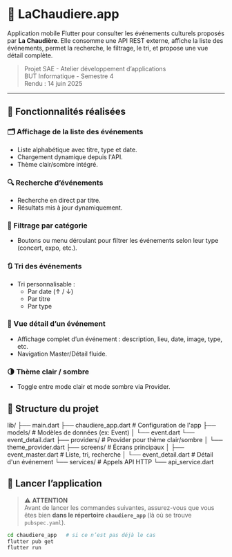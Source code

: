 # 📱 LaChaudiere.app

Application mobile Flutter pour consulter les événements culturels proposés par **La Chaudière**. Elle consomme une API REST externe, affiche la liste des événements, permet la recherche, le filtrage, le tri, et propose une vue détail complète.

> Projet SAE - Atelier développement d’applications  
> BUT Informatique - Semestre 4  
> Rendu : 14 juin 2025

---

## 📸 Fonctionnalités réalisées

### 🗂️ Affichage de la liste des événements
- Liste alphabétique avec titre, type et date.
- Chargement dynamique depuis l'API.
- Thème clair/sombre intégré.


### 🔍 Recherche d’événements
- Recherche en direct par titre.
- Résultats mis à jour dynamiquement.



### 🧭 Filtrage par catégorie
- Boutons ou menu déroulant pour filtrer les événements selon leur type (concert, expo, etc.).

### 🔃 Tri des événements
- Tri personnalisable :
  - Par date (↑ / ↓)
  - Par titre
  - Par type

### 📄 Vue détail d’un événement
- Affichage complet d’un événement : description, lieu, date, image, type, etc.
- Navigation Master/Détail fluide.

### 🌗 Thème clair / sombre
- Toggle entre mode clair et mode sombre via Provider.


## 🧱 Structure du projet
lib/
├── main.dart
├── chaudiere_app.dart # Configuration de l'app
├── models/ # Modèles de données (ex: Event)
│ └── event.dart
  └── event_detail.dart
├── providers/ # Provider pour thème clair/sombre
│ └── theme_provider.dart
├── screens/ # Écrans principaux
│ ├── event_master.dart # Liste, tri, recherche
│ └── event_detail.dart # Détail d'un événement
└── services/ # Appels API HTTP
└── api_service.dart


## 🚀 Lancer l’application
> ⚠️ **ATTENTION**  
> Avant de lancer les commandes suivantes, assurez-vous que vous êtes bien **dans le répertoire `chaudiere_app`** (là où se trouve `pubspec.yaml`).
```bash
cd chaudiere_app   # si ce n’est pas déjà le cas
flutter pub get
flutter run


